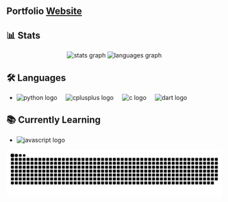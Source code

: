 ## Portfolio [Website](https://neraiv.github.io)

## 📊 Stats


<div align="center">
  <img src="https://github-readme-stats.vercel.app/api?username=Neraiv&hide_title=false&hide_rank=false&show_icons=true&include_all_commits=true&count_private=true&disable_animations=false&theme=swift&locale=en&hide_border=false&order=1" height="150" alt="stats graph" />
  <img src="https://github-readme-stats.vercel.app/api/top-langs?username=Neraiv&locale=en&hide_title=false&layout=compact&card_width=320&langs_count=5&theme=swift&hide_border=false&order=2" height="150" alt="languages graph" />
</div>

###

## 🛠️ Languages

  - <div align="left">
      <img src="https://cdn.jsdelivr.net/gh/devicons/devicon/icons/python/python-original.svg" height="40" alt="python logo" />
      <img width="12" />
      <img src="https://cdn.jsdelivr.net/gh/devicons/devicon/icons/cplusplus/cplusplus-original.svg" height="40" alt="cplusplus logo" />
      <img width="12" />
      <img src="https://cdn.jsdelivr.net/gh/devicons/devicon/icons/c/c-original.svg" height="40" alt="c logo" />
      <img width="12" />
      <img src="https://cdn.jsdelivr.net/gh/devicons/devicon/icons/dart/dart-original.svg" height="40" alt="dart logo" />
    </div>

## 📚 Currently Learning

  - <div align="left">
      <img src="https://cdn.jsdelivr.net/gh/devicons/devicon/icons/javascript/javascript-original.svg" height="40" alt="javascript logo" />
      <img width="12" />
    </div>

![Snake animation](https://raw.githubusercontent.com/Neraiv/Neraiv/output/snake.svg)